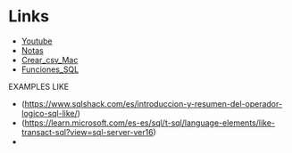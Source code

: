 # Links 
- [Youtube](https://www.youtube.com/playlist?list=PLs2WUiy9vTEECEsvGbFfF-YkEw-2hgo-m)
- [Notas](https://docs.google.com/presentation/d/1BxTFFzVB8GUF4w4F2qxIbRLaEUuGADGxdJq44Cxlbxk/edit#slide=id.p)
- [Crear_csv_Mac](https://www.youtube.com/watch?v=teDjSsPzqR4&t=206s)
- [Funciones_SQL](https://diego.com.es/principales-funciones-en-sql)

EXAMPLES LIKE
- (https://www.sqlshack.com/es/introduccion-y-resumen-del-operador-logico-sql-like/)
- (https://learn.microsoft.com/es-es/sql/t-sql/language-elements/like-transact-sql?view=sql-server-ver16)
- 
